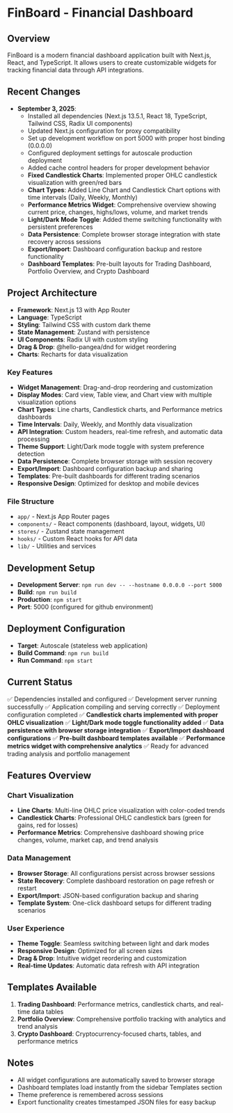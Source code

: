 # FinBoard - Financial Dashboard

## Overview
FinBoard is a modern financial dashboard application built with Next.js, React, and TypeScript. It allows users to create customizable widgets for tracking financial data through API integrations.

## Recent Changes
- **September 3, 2025**:
  - Installed all dependencies (Next.js 13.5.1, React 18, TypeScript, Tailwind CSS, Radix UI components)
  - Updated Next.js configuration for proxy compatibility
  - Set up development workflow on port 5000 with proper host binding (0.0.0.0)
  - Configured deployment settings for autoscale production deployment
  - Added cache control headers for proper development behavior
  - **Fixed Candlestick Charts**: Implemented proper OHLC candlestick visualization with green/red bars
  - **Chart Types**: Added Line Chart and Candlestick Chart options with time intervals (Daily, Weekly, Monthly)
  - **Performance Metrics Widget**: Comprehensive overview showing current price, changes, highs/lows, volume, and market trends
  - **Light/Dark Mode Toggle**: Added theme switching functionality with persistent preferences
  - **Data Persistence**: Complete browser storage integration with state recovery across sessions
  - **Export/Import**: Dashboard configuration backup and restore functionality
  - **Dashboard Templates**: Pre-built layouts for Trading Dashboard, Portfolio Overview, and Crypto Dashboard

## Project Architecture
- **Framework**: Next.js 13 with App Router
- **Language**: TypeScript
- **Styling**: Tailwind CSS with custom dark theme
- **State Management**: Zustand with persistence
- **UI Components**: Radix UI with custom styling
- **Drag & Drop**: @hello-pangea/dnd for widget reordering
- **Charts**: Recharts for data visualization

### Key Features
- **Widget Management**: Drag-and-drop reordering and customization
- **Display Modes**: Card view, Table view, and Chart view with multiple visualization options
- **Chart Types**: Line charts, Candlestick charts, and Performance metrics dashboards
- **Time Intervals**: Daily, Weekly, and Monthly data visualization
- **API Integration**: Custom headers, real-time refresh, and automatic data processing
- **Theme Support**: Light/Dark mode toggle with system preference detection
- **Data Persistence**: Complete browser storage with session recovery
- **Export/Import**: Dashboard configuration backup and sharing
- **Templates**: Pre-built dashboards for different trading scenarios
- **Responsive Design**: Optimized for desktop and mobile devices

### File Structure
- `app/` - Next.js App Router pages
- `components/` - React components (dashboard, layout, widgets, UI)
- `stores/` - Zustand state management
- `hooks/` - Custom React hooks for API data
- `lib/` - Utilities and services

## Development Setup
- **Development Server**: `npm run dev -- --hostname 0.0.0.0 --port 5000`
- **Build**: `npm run build`
- **Production**: `npm start`
- **Port**: 5000 (configured for github environment)

## Deployment Configuration
- **Target**: Autoscale (stateless web application)
- **Build Command**: `npm run build`
- **Run Command**: `npm start`

## Current Status
✅ Dependencies installed and configured
✅ Development server running successfully
✅ Application compiling and serving correctly
✅ Deployment configuration completed
✅ **Candlestick charts implemented with proper OHLC visualization**
✅ **Light/Dark mode toggle functionality added**
✅ **Data persistence with browser storage integration**
✅ **Export/Import dashboard configurations**
✅ **Pre-built dashboard templates available**
✅ **Performance metrics widget with comprehensive analytics**
✅ Ready for advanced trading analysis and portfolio management

## Features Overview

### Chart Visualization
- **Line Charts**: Multi-line OHLC price visualization with color-coded trends
- **Candlestick Charts**: Professional OHLC candlestick bars (green for gains, red for losses)
- **Performance Metrics**: Comprehensive dashboard showing price changes, volume, market cap, and trend analysis

### Data Management
- **Browser Storage**: All configurations persist across browser sessions
- **State Recovery**: Complete dashboard restoration on page refresh or restart
- **Export/Import**: JSON-based configuration backup and sharing
- **Template System**: One-click dashboard setups for different trading scenarios

### User Experience
- **Theme Toggle**: Seamless switching between light and dark modes
- **Responsive Design**: Optimized for all screen sizes
- **Drag & Drop**: Intuitive widget reordering and customization
- **Real-time Updates**: Automatic data refresh with API integration

## Templates Available
1. **Trading Dashboard**: Performance metrics, candlestick charts, and real-time data tables
2. **Portfolio Overview**: Comprehensive portfolio tracking with analytics and trend analysis
3. **Crypto Dashboard**: Cryptocurrency-focused charts, tables, and performance metrics

## Notes
- All widget configurations are automatically saved to browser storage
- Dashboard templates load instantly from the sidebar Templates section
- Theme preference is remembered across sessions
- Export functionality creates timestamped JSON files for easy backup
